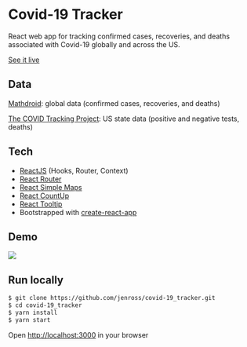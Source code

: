# Covid-19 Tracker

React web app for tracking confirmed cases, recoveries, and deaths associated with Covid-19 globally and across the US.

[See it live](https://covid19-cases-tracker.netlify.com/)

## Data

[Mathdroid](https://github.com/mathdroid/covid-19-api): global data (confirmed cases, recoveries, and deaths)

[The COVID Tracking Project](https://covidtracking.com/): US state data (positive and negative tests, deaths)

## Tech

- [ReactJS](https://reactjs.org/) (Hooks, Router, Context)
- [React Router](https://reacttraining.com/react-router/web/guides/quick-start)
- [React Simple Maps](https://www.react-simple-maps.io/)
- [React CountUp](https://react-countup.now.sh/)
- [React Tooltip](https://www.npmjs.com/package/react-tooltip)
- Bootstrapped with [create-react-app](https://github.com/facebook/create-react-app)

## Demo

![](covid19trackerdemo.gif)

## Run locally

```bash
$ git clone https://github.com/jenross/covid-19_tracker.git
$ cd covid-19_tracker
$ yarn install
$ yarn start
```

Open [http://localhost:3000](http://localhost:3000) in your browser
